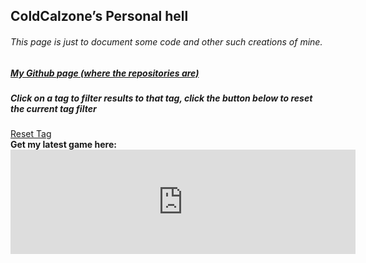 <section>
<style>
	#reset {
		cursor:pointer
	}
	h1, h2, h3, h4, h5, h6, a {
		text-shadow: none;
	}
	.post-icon {
		height: 100%;
		width: auto;
		display: inline-block; 
		position: absolute;
		right: 8px;
	}
	.name {
		display: inline-block;
	}
	.head {
		display: flex; 
		align-items: center; 
		position:relative;
	}
	@media only screen and (max-width: 645px) {
		/* For desktop: */
		.post-icon {
			display: none;
		}
	}
</style>
<script>
	/* WHY CAN'T THE INTERNET EVER SHOW ME *UP TO DATE* THINGS? */
	var restrictedTag = window.location.href.split("#")[1];
    var projects = []
    var root = document.getElementById("main_content");
    function removeFromPage(value, index, array) {
    	document.removeChild(value);
    	console.log("fucking hell");
    }
    function addToPage(value, index, array) {
        if(value["tags"].includes(restrictedTag) || restrictedTag == undefined) {
            var post = document.createElement("div");
            post.classList.add("post");
            var head = document.createElement("div");
            head.classList.add("head");
            var name = document.createElement("h3");
            name.innerHTML = value["name"];
            name.classList.add("name");
            head.appendChild(name);
            var icon = document.createElement("img");
            icon.src = value["icon"];
            icon.classList.add("post-icon");
            head.appendChild(icon);
            post.appendChild(head);
            var description = document.createElement("p");
            description.innerHTML = value["description"];
            post.appendChild(description);
            var source = document.createElement("h6");
            source.innerHTML = "<a href = \"" + value["source"] + "\">View the source code.</a>";
            post.appendChild(source);
            var tags = document.createElement("h6");
            var tag_list = "";
	    for(var i = 0;i < value["tags"].length;i++) {
	    	tag_list += "<a href=\"#" + value["tags"][i] + "\" onclick=\"reloadPage('#"+ value["tags"][i] +"')\">" + value["tags"][i] + "</a>"
	    	console.log("Help?");
	    	if(i + 1 < value["tags"].length) {
	    		tag_list += ", ";
	    	}
	    }
            tags.innerHTML = "Tags: " + tag_list;
            tags.classList.add("tags");
            post.appendChild(tags);
            root.appendChild(post);
            root.appendChild(document.createElement("hr"));
        }
    }
    async function generateSite() {
        await fetch("./projects.json")
                .then(response => {
                return response.json();
            }).then(json => projects = json);
        projects.forEach(addToPage); 
    }
    root.appendChild(document.createElement("hr"))
    generateSite();
    
    function reloadPage(tag) {
    	window.location.href = tag;
	window.location.reload();
    }
</script>
        <h1 id="coldcalzones-personal-hell">ColdCalzone’s Personal hell</h1>
	<h6 id="this-page-is-just-to-document-some-code-and-other-such-creations-of-mine">This page is just to document some code and other such creations of mine.</h6>
	<h5 id="my-github-page-where-the-repositories-are"><a href="https://github.com/ColdCalzone">My Github page (where the repositories are)</a></h5>
	<h5>Click on a tag to filter results to that tag, click the button below to reset the current tag filter</h5>
	<a class="btn" id="reset" onclick="reloadPage('/')" href="/">Reset Tag</a>
</section>
<section>
	<b>Get my latest game here:</b>
	<iframe src="https://itch.io/embed/1397309?bg_color=0d1120&amp;fg_color=cccccc&amp;link_color=f2843c&amp;border_color=bebebe" width="552" height="167" frameborder="0"><a href="https://coldcalzone.itch.io/bread">Bread Bread Breadvolution: Extra Toasty by ColdCalzone</a></iframe>
</section>
